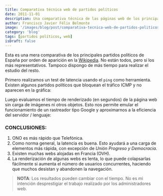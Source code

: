 ```yaml
---
title: Comparativa técnica web de partidos políticos
date: 2011-11-01
description: Una comparativa técnica de las páginas web de los principales partidos políticos de España, analizando latencia, tiempos de renderizado y conclusiones clave.
author: Francisco Javier Félix Belmonte
image: '/images/blog/post/comparativa-tecnica-web-de-partidos-politicos.webp'
category: 'blog'
tags: [partidos políticos, web]
isDraft: false
---
```


Esta es una mera comparativa de los principales partidos políticos de España por orden de aparición en la [Wikipedia](http://es.wikipedia.org/wiki/Anexo:Partidos_pol%C3%ADticos_de_Espa%C3%B1a). No están todos, pero sí los más representativos. Tampoco dispongo de más tiempo para realizar el estudio del resto.

Primero realizamos un test de latencia usando el `ping` como herramienta. Existen algunos partidos políticos que bloquean el tráfico ICMP y no aparecen en la gráfica:

<!-- ![latencia partidos politicos](images/stories/partidos/latencia.png) -->

Luego evaluamos el tiempo de renderizado (en segundos) de la página web sin carga de imágenes ni otros objetos. Esto nos permite emular el funcionamiento de un rastreador tipo Google y aproximarnos a la eficiencia del servidor / lenguaje:

<!-- ![render web partidos politicos](images/stories/partidos/render.png) -->

### CONCLUSIONES:

1. ONO es más rápido que Telefónica.
2. Como norma general, la latencia es buena. Esto ayudará a una carga de elementos más rápida, con excepción de *Unión Progreso y Democracia*.
3. Existen muchas webs alojadas en Francia (OVH).
4. La renderización de algunas webs es lenta, lo que puede colapsarlas fácilmente si aumenta el número de usuarios concurrentes, haciendo que muchos desistan y abandonen la navegación.

> **NOTA**: Los resultados pueden cambiar con el tiempo. No es mi intención desprestigiar el trabajo realizado por los administradores web.